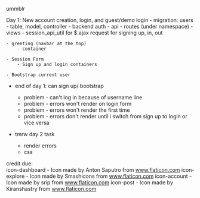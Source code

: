 ummblr

Day 1: New account creation, login, and guest/demo login
    - migration: users
        - table, model, controller
    - backend auth
    - api
        - routes (under namespace)
        - views
        - session_api_util for $.ajax request for signing up, in, out

    - greeting (navbar at the top)
        - container

    - Session Form
        - Sign up and login containers

    - Bootstrap current user

- end of day 1: can sign up/ bootstrap
    - problem - can't log in because of username line
    - problem - errors won't render on login form
    - problem - errors won't render the first time
    - problem - errors don't render until i switch from sign up to login or vice versa
    


- tmrw day 2 task
    - render errors
    - css




credit due:  
    icon-dashboard - Icon made by Anton Saputro from www.flaticon.com 
    icon-explore - Icon made by Smashicons from www.flaticon.com
    icon-account - Icon made by srip from www.flaticon.com
    icon-post - Icon made by Kiranshastry from www.flaticon.com